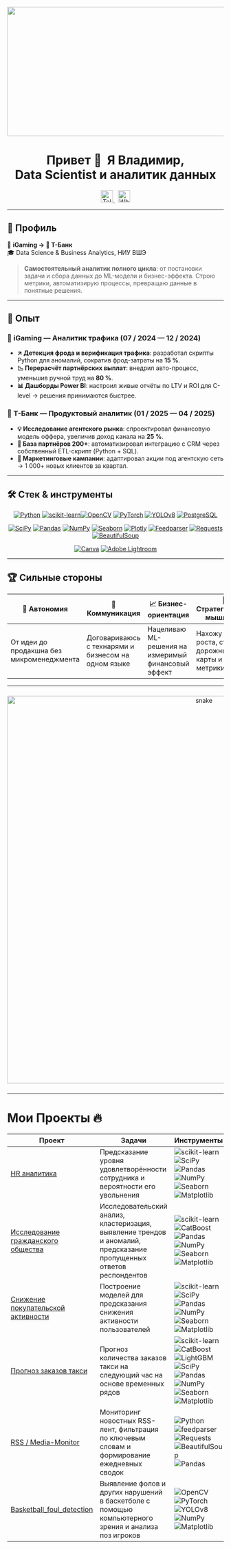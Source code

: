 <br clear="both">

<div align="center">
  <img src="https://user-images.githubusercontent.com/74038190/225813708-98b745f2-7d22-48cf-9150-083f1b00d6c9.gif" width="600" height="300">
</div>

<h1 align="center">Привет&nbsp;👋 &nbsp;Я&nbsp;Владимир, Data&nbsp;Scientist&nbsp;и&nbsp;аналитик данных</h1>

<p align="center">
  <a href="https://t.me/vkalinovski" target="_blank">
    <img src="https://img.shields.io/static/v1?message=Telegram&logo=telegram&label=&color=2CA5E0&logoColor=white&style=for-the-badge" height="28" alt="Telegram"/>
  </a>
  &nbsp;
  <a href="https://wa.me/79055512531" target="_blank">
    <img src="https://img.shields.io/static/v1?message=WhatsApp&logo=whatsapp&label=&color=25D366&logoColor=white&style=for-the-badge" height="28" alt="WhatsApp"/>
  </a>
</p>

<hr>

## 🚀 Профиль

🎲 **iGaming → 🏦 Т-Банк**  
🎓 Data Science & Business Analytics, НИУ ВШЭ  

> **Самостоятельный аналитик полного цикла**: от постановки задачи и сбора данных до ML-модели и бизнес-эффекта. Строю метрики, автоматизирую процессы, превращаю данные в понятные решения.

---

## 💼 Опыт

### 🎲 iGaming — Аналитик трафика (07 / 2024 — 12 / 2024)
- **↗ Детекция фрода и верификация трафика**: разработал скрипты Python для аномалий, сократив фрод-затраты на **15 %**.  
- **📉 Перерасчёт партнёрских выплат**: внедрил авто-процесс, уменьшив ручной труд на **80 %**.  
- **📊 Дашборды Power BI**: настроил живые отчёты по LTV и ROI для C-level → решения принимаются быстрее.  

### 🏦 Т-Банк — Продуктовый аналитик (01 / 2025 — 04 / 2025)
- **💡 Исследование агентского рынка**: спроектировал финансовую модель оффера, увеличив доход канала на **25 %**.  
- **🔗 База партнёров 200+**: автоматизировал интеграцию с CRM через собственный ETL-скрипт (Python + SQL).  
- **🎯 Маркетинговые кампании**: адаптировал акции под агентскую сеть → 1 000+ новых клиентов за квартал.  

---

## 🛠 Стек & инструменты

<div align="center">

[![Python](https://img.shields.io/badge/Python-3670A0?style=for-the-badge&logo=python&logoColor=white)]() [![scikit-learn](https://img.shields.io/badge/scikit--learn-F7931E?style=for-the-badge&logo=scikit-learn&logoColor=white)]()[![OpenCV](https://img.shields.io/badge/OpenCV-5C3EE8?style=for-the-badge&logo=opencv&logoColor=white)]() [![PyTorch](https://img.shields.io/badge/PyTorch-EE4C2C?style=for-the-badge&logo=pytorch&logoColor=white)]() [![YOLOv8](https://img.shields.io/badge/YOLOv8-FFC107?style=for-the-badge&logo=yolov8&logoColor=black)]() [![PostgreSQL](https://img.shields.io/badge/PostgreSQL-316192?style=for-the-badge&logo=postgresql&logoColor=white)]()

[![SciPy](https://img.shields.io/badge/SciPy-0C55A5?style=for-the-badge&logo=scipy&logoColor=white)]() [![Pandas](https://img.shields.io/badge/Pandas-150458?style=for-the-badge&logo=pandas&logoColor=white)]() [![NumPy](https://img.shields.io/badge/NumPy-013243?style=for-the-badge&logo=numpy&logoColor=white)]() [![Seaborn](https://img.shields.io/badge/Seaborn-0095D5?style=for-the-badge&logo=seaborn&logoColor=white)]() [![Plotly](https://img.shields.io/badge/Plotly-3F4F75?style=for-the-badge&logo=plotly&logoColor=white)]() [![Feedparser](https://img.shields.io/badge/Feedparser-FFA500?style=for-the-badge&logo=rss&logoColor=white)]() [![Requests](https://img.shields.io/badge/Requests-150458?style=for-the-badge&logo=requests&logoColor=white)]() [![BeautifulSoup](https://img.shields.io/badge/BeautifulSoup-32A852?style=for-the-badge&logo=beautifulsoup&logoColor=white)]()

[![Canva](https://img.shields.io/badge/Canva-00C4CC?style=for-the-badge&logo=canva&logoColor=white)]() [![Adobe Lightroom](https://img.shields.io/badge/Adobe%20Lightroom-31A8FF?style=for-the-badge&logo=adobelightroom&logoColor=white)]()

</div>

---

## 🏆 Сильные стороны

| 🚀 Автономия | 🤝 Коммуникация | 📈 Бизнес-ориентация | 🧩 Стратегическое мышление |
|-------------|----------------|----------------------|----------------------------|
| От идеи до продакшна без микроменеджмента | Договариваюсь с технарями и бизнесом на одном языке | Нацеливаю ML-решения на измеримый финансовый эффект | Нахожу точки роста, строю дорожные карты и метрики |

---
###

<p align="center">
 <img width="900" src="snake/github-snake.svg" alt="snake"/>
</p>

###

---
# Мои Проекты 🔥

| Проект | Задачи | Инструменты |
|--------|--------|-------------|
| [HR аналитика](https://github.com/underplintus/Portfolio/blob/main/HR) | Предсказание уровня удовлетворённости сотрудника и вероятности его увольнения | ![scikit-learn](https://img.shields.io/badge/scikit--learn-%23F7931E.svg?style=flat-square&logo=scikit-learn) ![SciPy](https://img.shields.io/badge/SciPy-%230C55A5.svg?style=flat-square&logo=scipy) ![Pandas](https://img.shields.io/badge/pandas-%23150458.svg?style=flat-square&logo=pandas) ![NumPy](https://img.shields.io/badge/numpy-%23013243.svg?style=flat-square&logo=numpy) ![Seaborn](https://img.shields.io/badge/Seaborn-%230095D5.svg?style=flat-square&logo=seaborn) ![Matplotlib](https://img.shields.io/badge/Matplotlib-%23ffffff.svg?style=flat-square&logo=matplotlib&logoColor=black) |
| [Исследование гражданского общества](https://github.com/underplintus/Portfolio/blob/main/NKO) | Исследовательский анализ, кластеризация, выявление трендов и аномалий, предсказание пропущенных ответов респондентов | ![scikit-learn](https://img.shields.io/badge/scikit--learn-%23F7931E.svg?style=flat-square&logo=scikit-learn) ![CatBoost](https://img.shields.io/badge/CatBoost-%232671E5.svg?style=flat-square&logo=catboost) ![Pandas](https://img.shields.io/badge/pandas-%23150458.svg?style=flat-square&logo=pandas) ![NumPy](https://img.shields.io/badge/numpy-%23013243.svg?style=flat-square&logo=numpy) ![Seaborn](https://img.shields.io/badge/Seaborn-%230095D5.svg?style=flat-square&logo=seaborn) ![Matplotlib](https://img.shields.io/badge/Matplotlib-%23ffffff.svg?style=flat-square&logo=matplotlib&logoColor=black) |
| [Снижение покупательской активности](https://github.com/underplintus/Portfolio/blob/main/web_shop) | Построение моделей для предсказания снижения активности пользователей | ![scikit-learn](https://img.shields.io/badge/scikit--learn-%23F7931E.svg?style=flat-square&logo=scikit-learn) ![SciPy](https://img.shields.io/badge/SciPy-%230C55A5.svg?style=flat-square&logo=scipy) ![Pandas](https://img.shields.io/badge/pandas-%23150458.svg?style=flat-square&logo=pandas) ![NumPy](https://img.shields.io/badge/numpy-%23013243.svg?style=flat-square&logo=numpy) ![Seaborn](https://img.shields.io/badge/Seaborn-%230095D5.svg?style=flat-square&logo=seaborn) ![Matplotlib](https://img.shields.io/badge/Matplotlib-%23ffffff.svg?style=flat-square&logo=matplotlib&logoColor=black) |
| [Прогноз заказов такси](https://github.com/underplintus/Portfolio/blob/main/taxi) | Прогноз количества заказов такси на следующий час на основе временных рядов | ![scikit-learn](https://img.shields.io/badge/scikit--learn-%23F7931E.svg?style=flat-square&logo=scikit-learn) ![CatBoost](https://img.shields.io/badge/CatBoost-%232671E5.svg?style=flat-square&logo=catboost) ![LightGBM](https://img.shields.io/badge/LightGBM-%2364B02E.svg?style=flat-square&logo=lightgbm) ![SciPy](https://img.shields.io/badge/SciPy-%230C55A5.svg?style=flat-square&logo=scipy) ![Pandas](https://img.shields.io/badge/pandas-%23150458.svg?style=flat-square&logo=pandas) ![NumPy](https://img.shields.io/badge/numpy-%23013243.svg?style=flat-square&logo=numpy) ![Seaborn](https://img.shields.io/badge/Seaborn-%230095D5.svg?style=flat-square&logo=seaborn) ![Matplotlib](https://img.shields.io/badge/Matplotlib-%23ffffff.svg?style=flat-square&logo=matplotlib&logoColor=black) |
| [RSS / Media-Monitor](https://github.com/vkalinovski/RSS_Project/blob/main/README.md) | Мониторинг новостных RSS-лент, фильтрация по ключевым словам и формирование ежедневных сводок | ![Python](https://img.shields.io/badge/Python-3776AB?style=flat-square&logo=python&logoColor=white) ![feedparser](https://img.shields.io/badge/feedparser-%23FFA500.svg?style=flat-square&logo=rss&logoColor=white) ![Requests](https://img.shields.io/badge/requests-%23150458.svg?style=flat-square&logo=python&logoColor=white) ![BeautifulSoup](https://img.shields.io/badge/BeautifulSoup-%2332A852.svg?style=flat-square&logo=python&logoColor=white) ![Pandas](https://img.shields.io/badge/pandas-%23150458.svg?style=flat-square&logo=pandas) |
| [Basketball_foul_detection](https://github.com/vkalinovski/-Basketball_foul_detection/blob/main/README.md) | Выявление фолов и других нарушений в баскетболе с помощью компьютерного зрения и анализа поз игроков | ![OpenCV](https://img.shields.io/badge/OpenCV-%235C3EE8.svg?style=flat-square&logo=opencv&logoColor=white) ![PyTorch](https://img.shields.io/badge/PyTorch-%23EE4C2C.svg?style=flat-square&logo=pytorch&logoColor=white) ![YOLOv8](https://img.shields.io/badge/YOLOv8-%23FFC107.svg?style=flat-square&logo=nvidia&logoColor=black) ![NumPy](https://img.shields.io/badge/numpy-%23013243.svg?style=flat-square&logo=numpy) ![Matplotlib](https://img.shields.io/badge/Matplotlib-%23ffffff.svg?style=flat-square&logo=matplotlib&logoColor=black) |
